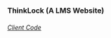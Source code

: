 ### ThinkLock (A LMS Website)

###### [Client Code](https://github.com/khalidccnu/thinklock-client-side)
